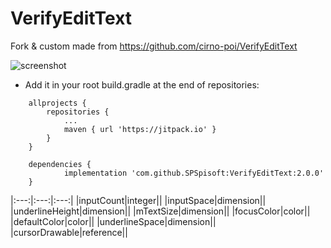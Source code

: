# VerifyEditText

Fork & custom made from https://github.com/cirno-poi/VerifyEditText

![screenshot](https://raw.githubusercontent.com/cirno-poi/VerifyEditText/master/picture/screenshot.gif)



- Add it in your root build.gradle at the end of repositories:

```
	allprojects {
		repositories {
			...
			maven { url 'https://jitpack.io' }
		}
	}
```


```
	dependencies {
	        implementation 'com.github.SPSpisoft:VerifyEditText:2.0.0'
	}
```


|:---:|:---:|:---:|
|inputCount|integer||
|inputSpace|dimension||
|underlineHeight|dimension||
|mTextSize|dimension||
|focusColor|color||
|defaultColor|color||
|underlineSpace|dimension||
|cursorDrawable|reference||
